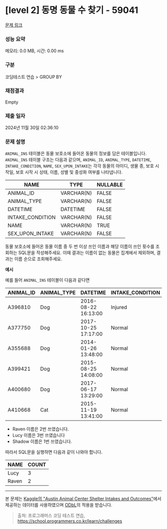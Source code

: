 # \[level 2] 동명 동물 수 찾기 - 59041

[문제 링크](https://school.programmers.co.kr/learn/courses/30/lessons/59041)

### 성능 요약

메모리: 0.0 MB, 시간: 0.00 ms

### 구분

코딩테스트 연습 > GROUP BY

### 채점결과

Empty

### 제출 일자

2024년 11월 30일 02:36:10

### 문제 설명

`ANIMAL_INS` 테이블은 동물 보호소에 들어온 동물의 정보를 담은 테이블입니다. `ANIMAL_INS` 테이블 구조는 다음과 같으며, `ANIMAL_ID`, `ANIMAL_TYPE`, `DATETIME`, `INTAKE_CONDITION`, `NAME`, `SEX_UPON_INTAKE`는 각각 동물의 아이디, 생물 종, 보호 시작일, 보호 시작 시 상태, 이름, 성별 및 중성화 여부를 나타냅니다.

| NAME              | TYPE       | NULLABLE |
| ----------------- | ---------- | -------- |
| ANIMAL\_ID        | VARCHAR(N) | FALSE    |
| ANIMAL\_TYPE      | VARCHAR(N) | FALSE    |
| DATETIME          | DATETIME   | FALSE    |
| INTAKE\_CONDITION | VARCHAR(N) | FALSE    |
| NAME              | VARCHAR(N) | TRUE     |
| SEX\_UPON\_INTAKE | VARCHAR(N) | FALSE    |

동물 보호소에 들어온 동물 이름 중 두 번 이상 쓰인 이름과 해당 이름이 쓰인 횟수를 조회하는 SQL문을 작성해주세요. 이때 결과는 이름이 없는 동물은 집계에서 제외하며, 결과는 이름 순으로 조회해주세요.

**예시**

예를 들어 `ANIMAL_INS` 테이블이 다음과 같다면

| ANIMAL\_ID | ANIMAL\_TYPE | DATETIME            | INTAKE\_CONDITION | NAME   | SEX\_UPON\_INTAKE |
| ---------- | ------------ | ------------------- | ----------------- | ------ | ----------------- |
| A396810    | Dog          | 2016-08-22 16:13:00 | Injured           | Raven  | Spayed Female     |
| A377750    | Dog          | 2017-10-25 17:17:00 | Normal            | Lucy   | Spayed Female     |
| A355688    | Dog          | 2014-01-26 13:48:00 | Normal            | Shadow | Neutered Male     |
| A399421    | Dog          | 2015-08-25 14:08:00 | Normal            | Lucy   | Spayed Female     |
| A400680    | Dog          | 2017-06-17 13:29:00 | Normal            | Lucy   | Spayed Female     |
| A410668    | Cat          | 2015-11-19 13:41:00 | Normal            | Raven  | Spayed Female     |

* Raven 이름은 2번 쓰였습니다.
* Lucy 이름은 3번 쓰였습니다
* Shadow 이름은 1번 쓰였습니다.

따라서 SQL문을 실행하면 다음과 같이 나와야 합니다.

| NAME  | COUNT |
| ----- | ----- |
| Lucy  | 3     |
| Raven | 2     |

***

본 문제는 [Kaggle의 "Austin Animal Center Shelter Intakes and Outcomes"](https://www.kaggle.com/aaronschlegel/austin-animal-center-shelter-intakes-and-outcomes)에서 제공하는 데이터를 사용하였으며 [ODbL](https://opendatacommons.org/licenses/odbl/1.0/)의 적용을 받습니다.

> 출처: 프로그래머스 코딩 테스트 연습, https://school.programmers.co.kr/learn/challenges
